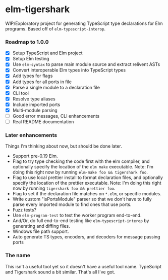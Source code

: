# elm-tigershark

WIP/Exploratory project for generating TypeScript type declarations for Elm
programs. Based off of `elm-typescript-interop`.

### Roadmap to 1.0.0

- [x] Setup TypeScript and Elm project
- [x] Setup Elm testing
- [x] Use `elm-syntax` to parse main module source and extract relivent ASTs
- [x] Convert interoperable Elm types into TypeScript types
- [x] Add types for flags
- [x] Add types for all ports in file
- [x] Parse a single module to a declaration file
- [x] CLI tool
- [x] Resolve type aliases
- [x] Include imported ports
- [x] Multi-module parsing
- [ ] Good error messages, CLI enhancements
- [ ] Real README documentation

### Later enhancements

Things I'm thinking about now, but should be done later.

- Support pre-0.19 Elm.
- Flag to try type checking the code first with the elm compiler, and optionally
  specify the location of the `elm make` executable. Note: I'm doing this right
  now by running `elm-make foo && tigershark foo`.
- Flag to use local prettier install to format declaration files, and optionally
  specify the location of the prettier executable. Note: I'm doing this right
  now by running `tigershark foo && prettier foo`.
- Flag to set if the declaration file matches on `*.elm`, or specific modules.
- Write custom "isPortsModule" parser so that we don't have to fully parse every
  imported module to find ones that use ports.
- Fuzz tests?
- Use `elm-program-test` to test the worker program end-to-end.
- And/Or, do full end-to-end testing like `elm-typescript-interop` by generating
  and diffing files.
- Windows file path support.
- Auto generate TS types, encoders, and decoders for message passing ports

### The name

This isn't a useful tool yet so it doesn't have a useful tool name. TypeScript
and Tigershark sound a bit similar. That's all I've got.
